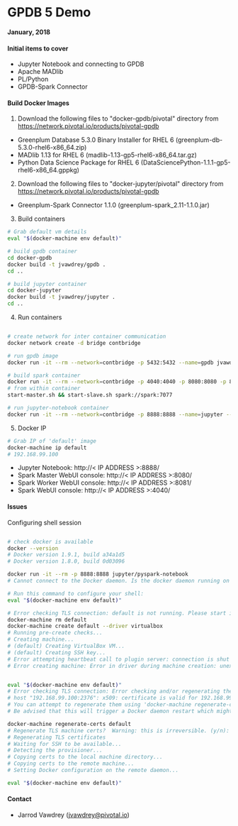 # GPDB 5 Demo

**January, 2018**

#### Initial items to cover

* Jupyter Notebook and connecting to GPDB
* Apache MADlib
* PL/Python
* GPDB-Spark Connector

#### Build Docker Images

1. Download the following files to "docker-gpdb/pivotal" directory from https://network.pivotal.io/products/pivotal-gpdb
  * Greenplum Database 5.3.0 Binary Installer for RHEL 6 (greenplum-db-5.3.0-rhel6-x86_64.zip)
  * MADlib 1.13 for RHEL 6 (madlib-1.13-gp5-rhel6-x86_64.tar.gz)
  * Python Data Science Package for RHEL 6 (DataSciencePython-1.1.1-gp5-rhel6-x86_64.gppkg)

2. Download the following files to "docker-jupyter/pivotal" directory from https://network.pivotal.io/products/pivotal-gpdb
  * Greenplum-Spark Connector 1.1.0 (greenplum-spark_2.11-1.1.0.jar)

3. Build containers
```bash
# Grab default vm details
eval "$(docker-machine env default)"

# build gpdb container
cd docker-gpdb
docker build -t jvawdrey/gpdb .
cd ..

# build jupyter container
cd docker-jupyter
docker build -t jvawdrey/jupyter .
cd ..

```

4. Run containers
```bash

# create network for inter container communication
docker network create -d bridge contbridge

# run gpdb image
docker run -it --rm --network=contbridge -p 5432:5432 --name=gpdb jvawdrey/gpdb

# build spark container
docker run -it --rm --network=contbridge -p 4040:4040 -p 8080:8080 -p 8081:8081 -h spark --name=spark p7hb/docker-spark
# from within container
start-master.sh && start-slave.sh spark://spark:7077

# run jupyter-notebook container
docker run -it --rm --network=contbridge -p 8888:8888 --name=jupyter --mount type=bind,source=$(pwd)/notebooks,destination=/jupyter/notebooks jvawdrey/jupyter

```

5. Docker IP
```bash
# Grab IP of 'default' image
docker-machine ip default
# 192.168.99.100

```

* Jupyter Notebook: http://< IP ADDRESS >:8888/
* Spark Master WebUI console: http://< IP ADDRESS >:8080/
* Spark Worker WebUI console: http://< IP ADDRESS >:8081/
* Spark WebUI console: http://< IP ADDRESS >:4040/


#### Issues

Configuring shell session
```bash

# check docker is available
docker --version
# Docker version 1.9.1, build a34a1d5
# Docker version 1.8.0, build 0d03096

docker run -it --rm -p 8888:8888 jupyter/pyspark-notebook
# Cannot connect to the Docker daemon. Is the docker daemon running on this host?

# Run this command to configure your shell:
eval "$(docker-machine env default)"

# Error checking TLS connection: default is not running. Please start it in order to use the connection settings
docker-machine rm default
docker-machine create default --driver virtualbox
# Running pre-create checks...
# Creating machine...
# (default) Creating VirtualBox VM...
# (default) Creating SSH key...
# Error attempting heartbeat call to plugin server: connection is shut down
# Error creating machine: Error in driver during machine creation: unexpected EOF

```

```bash

eval "$(docker-machine env default)"
# Error checking TLS connection: Error checking and/or regenerating the certs: There was an error validating certificates for
# host "192.168.99.100:2376": x509: certificate is valid for 192.168.99.101, not 192.168.99.100
# You can attempt to regenerate them using 'docker-machine regenerate-certs [name]'.
# Be advised that this will trigger a Docker daemon restart which might stop running containers.

docker-machine regenerate-certs default
# Regenerate TLS machine certs?  Warning: this is irreversible. (y/n): y
# Regenerating TLS certificates
# Waiting for SSH to be available...
# Detecting the provisioner...
# Copying certs to the local machine directory...
# Copying certs to the remote machine...
# Setting Docker configuration on the remote daemon...

eval "$(docker-machine env default)"
```

#### Contact

* Jarrod Vawdrey (jvawdrey@pivotal.io)
